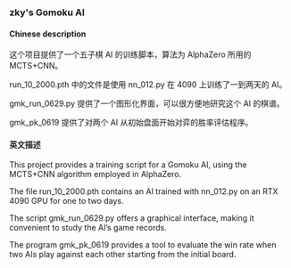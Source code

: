 ### zky's Gomoku AI

#### Chinese description

这个项目提供了一个五子棋 AI 的训练脚本，算法为 AlphaZero 所用的 MCTS+CNN。

run_10_2000.pth 中的文件是使用 nn_012.py 在 4090 上训练了一到两天的 AI。

gmk_run_0629.py 提供了一个图形化界面，可以很方便地研究这个 AI 的棋谱。

gmk_pk_0619 提供了对两个 AI 从初始盘面开始对弈的胜率评估程序。

#### 英文描述

This project provides a training script for a Gomoku AI, using the MCTS+CNN algorithm employed in AlphaZero.

The file run_10_2000.pth contains an AI trained with nn_012.py on an RTX 4090 GPU for one to two days.

The script gmk_run_0629.py offers a graphical interface, making it convenient to study the AI’s game records.

The program gmk_pk_0619 provides a tool to evaluate the win rate when two AIs play against each other starting from the initial board.
